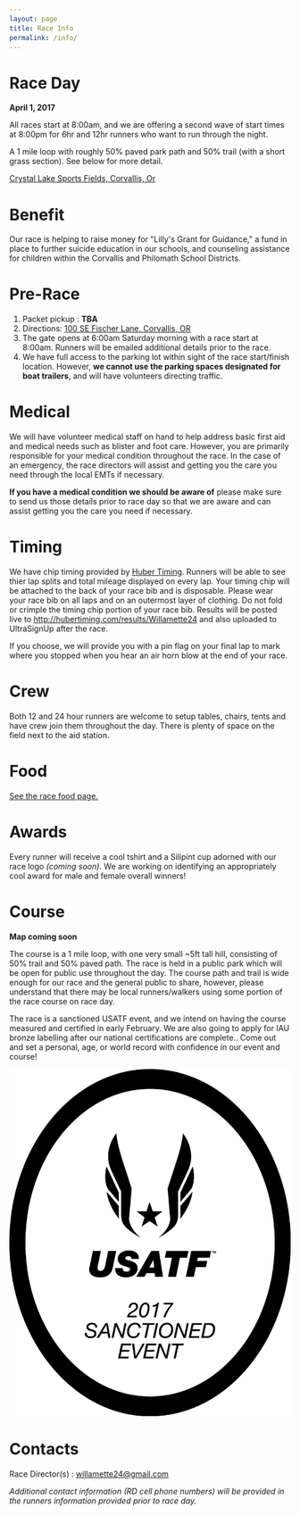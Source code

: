 ```yaml
---
layout: page
title: Race Info
permalink: /info/
---
```


# Race Day
**April 1, 2017**

All races start at 8:00am, and we are offering a second wave of start times at 8:00pm for 6hr and 12hr runners who want to run through the night.

A 1 mile loop with roughly 50% paved park path and 50% trail (with a short grass section). See below for more detail. 


[Crystal Lake Sports Fields, Corvallis, Or](https://goo.gl/maps/E2LqRC2i5r52)

# Benefit
Our race is helping to raise money for "Lilly's Grant for Guidance," a fund in place to further suicide education in our schools, and counseling assistance for children within the Corvallis and Philomath School Districts.


# Pre-Race
1. Packet pickup : **TBA**
2. Directions: [100 SE Fischer Lane, Corvallis, OR](https://goo.gl/maps/E2LqRC2i5r52)
3. The gate opens at 6:00am Saturday morning with a race start at 8:00am. Runners will be emailed additional details prior to the race.
4. We have full access to the parking lot within sight of the race start/finish location. However, **we cannot use the parking spaces designated for boat trailers**, and will have volunteers directing traffic.

# Medical
We will have volunteer medical staff on hand to help address basic first aid and medical needs such as blister and foot care. However, you are primarily responsible for your medical condition throughout the race. In the case of an emergency, the race directors will assist and getting you the care you need through the local EMTs if necessary. 

**If you have a medical condition we should be aware of** please make sure to send us those details prior to race day so that we are aware and can assist getting you the care you need if necessary.

# Timing
We have chip timing provided by [Huber Timing](http://www.hubertiming.com). Runners will be able to see thier lap splits and total mileage displayed on every lap. Your timing chip will be attached to the back of your race bib and is disposable. Please wear your race bib on all laps and on an outermost layer of clothing. Do not fold or crimple the timing chip portion of your race bib. Results will be posted live to http://hubertiming.com/results/Willamette24 and also uploaded to UltraSignUp after the race.

If you choose, we will provide you with a pin flag on your final lap to mark where you stopped when you hear an air horn blow at the end of your race.

# Crew
Both 12 and 24 hour runners are welcome to setup tables, chairs, tents and have crew join them throughout the day. There is plenty of space on the field next to the aid station. 

# Food
[See the race food page.](../food)

# Awards 
Every runner will receive a cool tshirt and a Silipint cup adorned with our race logo _(coming soon)_. We are working on identifying an appropriately cool award for male and female overall winners! 

# Course
**Map coming soon**

The course is a 1 mile loop, with one very small ~5ft tall hill, consisting of 50% trail and 50% paved path. The race is held in a public park which will be open for public use throughout the day. The course path and trail is wide enough for our race and the general public to share, however, please understand that there may be local runners/walkers using some portion of the race course on race day.

The race is a sanctioned USATF event, and we intend on having the course measured and certified in early February. We are also going to apply for IAU bronze labelling after our national certifications are complete.. Come out and set a personal, age, or world record with confidence in our event and course!

![](/assets/images/2017_Sanctioned_Event_Logo_BW.jpg?raw=true)

# Contacts
Race Director(s) : willamette24@gmail.com

_Additional contact information (RD cell phone numbers) will be provided in the runners information provided prior to race day._
